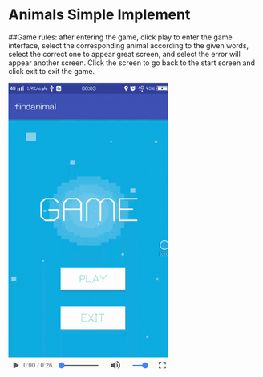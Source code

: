 # Animals Simple Implement
##Game rules: after entering the game, click play to enter the game interface, select the corresponding animal according to the given words, select the correct one to appear great screen, and select the error will appear another screen. Click the screen to go back to the start screen and click exit to exit the game.


![Game Animals](demo.gif)